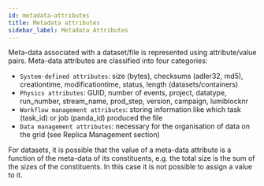 ```yaml
---
id: metadata-attributes
title: Metadata attributes
sidebar_label: Metadata Attributes
---
```


Meta-data associated with a dataset/file is represented using
attribute/value pairs. Meta-data attributes are classified into four
categories:

-   `System-defined attributes`: size (bytes), checksums (adler32, md5),
    creationtime, modificationtime, status, length (datasets/containers)
-   `Physics attributes`: GUID, number of events, project, datatype,
    run_number, stream_name, prod_step, version, campaign, lumiblocknr
-   `Workflow management attributes`: storing information like which
    task (task_id) or job (panda_id) produced the file
-   `Data management attributes`: necessary for the organisation of data
    on the grid (see Replica Management section)

For datasets, it is possible that the value of a meta-data attribute is
a function of the meta-data of its constituents, e.g. the total size is
the sum of the sizes of the constituents. In this case it is not
possible to assign a value to it.
